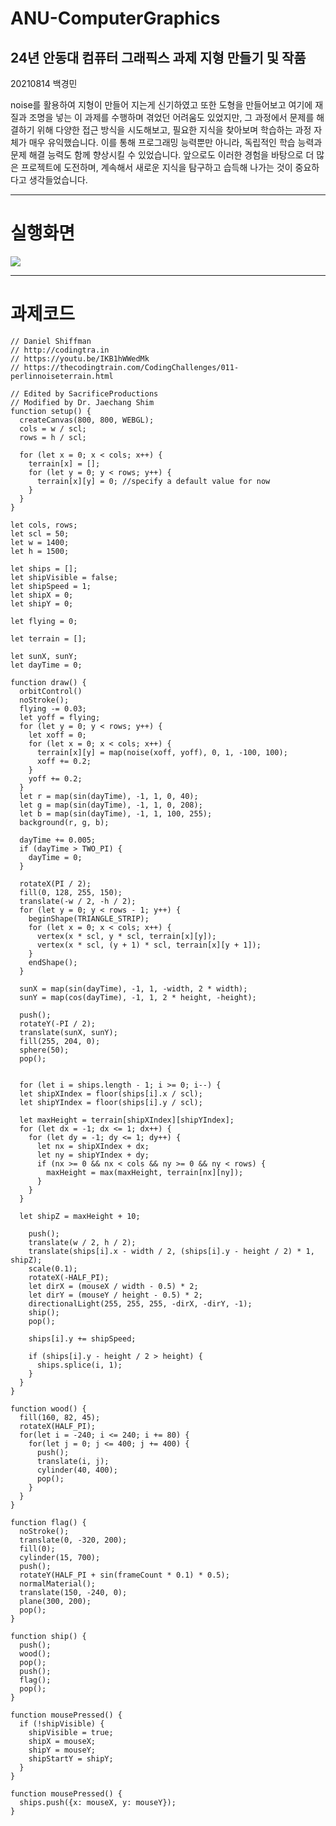 # ANU-ComputerGraphics
## 24년 안동대 컴퓨터 그래픽스 과제 지형 만들기 및 작품

20210814 백경민

noise를 활용하여 지형이 만들어 지는게 신기하였고 또한 도형을 만들어보고 여기에 재질과 조명을 넣는 이 과제를 수행하며 겪었던 어려움도 있었지만, 그 과정에서 문제를 해결하기 위해 다양한 접근 방식을 시도해보고, 필요한 지식을 찾아보며 학습하는 과정 자체가 매우 유익했습니다. 이를 통해 프로그래밍 능력뿐만 아니라, 독립적인 학습 능력과 문제 해결 능력도 함께 향상시킬 수 있었습니다. 앞으로도 이러한 경험을 바탕으로 더 많은 프로젝트에 도전하며, 계속해서 새로운 지식을 탐구하고 습득해 나가는 것이 중요하다고 생각들었습니다.

------------------------------------------------------------------------------

# 실행화면

<img src="https://github.com/SSODADA/File/assets/80105027/54fe95d5-0c5b-4e78-b20a-944e6b92f7fb">

-----------------------------------------------------------------------------
# 과제코드

    // Daniel Shiffman
    // http://codingtra.in
    // https://youtu.be/IKB1hWWedMk
    // https://thecodingtrain.com/CodingChallenges/011-perlinnoiseterrain.html
    
    // Edited by SacrificeProductions
    // Modified by Dr. Jaechang Shim
    function setup() {
      createCanvas(800, 800, WEBGL);
      cols = w / scl;
      rows = h / scl;
    
      for (let x = 0; x < cols; x++) {
        terrain[x] = [];
        for (let y = 0; y < rows; y++) {
          terrain[x][y] = 0; //specify a default value for now
        }
      }
    }
    
    let cols, rows;
    let scl = 50;
    let w = 1400;
    let h = 1500;
    
    let ships = [];
    let shipVisible = false;
    let shipSpeed = 1;
    let shipX = 0;
    let shipY = 0; 
    
    let flying = 0;
    
    let terrain = [];
    
    let sunX, sunY;
    let dayTime = 0; 
    
    function draw() {
      orbitControl()
      noStroke();
      flying -= 0.03;
      let yoff = flying;
      for (let y = 0; y < rows; y++) {
        let xoff = 0;
        for (let x = 0; x < cols; x++) {
          terrain[x][y] = map(noise(xoff, yoff), 0, 1, -100, 100);
          xoff += 0.2;
        }
        yoff += 0.2;
      }
      let r = map(sin(dayTime), -1, 1, 0, 40);
      let g = map(sin(dayTime), -1, 1, 0, 208);
      let b = map(sin(dayTime), -1, 1, 100, 255);
      background(r, g, b);
      
      dayTime += 0.005; 
      if (dayTime > TWO_PI) { 
        dayTime = 0;
      }
      
      rotateX(PI / 2);
      fill(0, 128, 255, 150);
      translate(-w / 2, -h / 2);
      for (let y = 0; y < rows - 1; y++) {
        beginShape(TRIANGLE_STRIP);
        for (let x = 0; x < cols; x++) {
          vertex(x * scl, y * scl, terrain[x][y]);
          vertex(x * scl, (y + 1) * scl, terrain[x][y + 1]);
        }
        endShape();
      }
      
      sunX = map(sin(dayTime), -1, 1, -width, 2 * width);
      sunY = map(cos(dayTime), -1, 1, 2 * height, -height);
      
      push();
      rotateY(-PI / 2);
      translate(sunX, sunY);
      fill(255, 204, 0);
      sphere(50);
      pop();
      
      
      for (let i = ships.length - 1; i >= 0; i--) {
      let shipXIndex = floor(ships[i].x / scl);
      let shipYIndex = floor(ships[i].y / scl);
    
      let maxHeight = terrain[shipXIndex][shipYIndex];
      for (let dx = -1; dx <= 1; dx++) {
        for (let dy = -1; dy <= 1; dy++) {
          let nx = shipXIndex + dx;
          let ny = shipYIndex + dy;
          if (nx >= 0 && nx < cols && ny >= 0 && ny < rows) {
            maxHeight = max(maxHeight, terrain[nx][ny]);
          }
        }
      }
    
      let shipZ = maxHeight + 10;  
    
        push();
        translate(w / 2, h / 2);
        translate(ships[i].x - width / 2, (ships[i].y - height / 2) * 1, shipZ);
        scale(0.1);
        rotateX(-HALF_PI);
        let dirX = (mouseX / width - 0.5) * 2;
        let dirY = (mouseY / height - 0.5) * 2;
        directionalLight(255, 255, 255, -dirX, -dirY, -1);
        ship();
        pop();
    
        ships[i].y += shipSpeed;
        
        if (ships[i].y - height / 2 > height) {
          ships.splice(i, 1);
        }
      }
    }
    
    function wood() {
      fill(160, 82, 45);
      rotateX(HALF_PI);
      for(let i = -240; i <= 240; i += 80) {
        for(let j = 0; j <= 400; j += 400) {
          push();
          translate(i, j);
          cylinder(40, 400);
          pop();
        }
      }
    }
    
    function flag() {
      noStroke();
      translate(0, -320, 200);
      fill(0); 
      cylinder(15, 700);
      push(); 
      rotateY(HALF_PI + sin(frameCount * 0.1) * 0.5);  
      normalMaterial(); 
      translate(150, -240, 0); 
      plane(300, 200); 
      pop(); 
    }
    
    function ship() {
      push();
      wood();
      pop();
      push();
      flag();
      pop();
    }
    
    function mousePressed() {
      if (!shipVisible) { 
        shipVisible = true;
        shipX = mouseX; 
        shipY = mouseY;
        shipStartY = shipY; 
      }
    }
    
    function mousePressed() {
      ships.push({x: mouseX, y: mouseY});
    }

